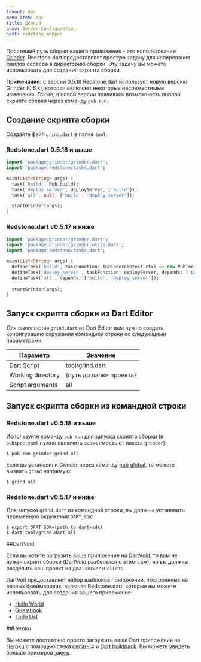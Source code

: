 ```yaml
---
layout: doc
menu_item: doc
title: Деплой
prev: Server-Configuration
next: redstone_mapper
---
```


Простеший путь сборки вашего приложения - это использование [Grinder](http://pub.dartlang.org/packages/grinder). Redstone.dart предоставляет простую задачу для копирования файлов сервера в директорию сборки. Эту задачу вы можете использовать для создания скрипта сборки.

**Примечание:** с версии 0.5.18 Redstone.dart использует новую версию Grinder (0.6.x), которая включает некоторые несовместимые изменения. Также, в новой версии появилась возможность вызова скрипта сборки через команду `pub run`. 

## Создание скрипта сборки

Создайте файл `grind.dart` в папке `tool`.

### Redstone.dart 0.5.18 и выше

```dart
import 'package:grinder/grinder.dart';
import 'package:redstone/tasks.dart';

main(List<String> args) {
  task('build', Pub.build);
  task('deploy_server', deployServer, ['build']);
  task('all', null, ['build', 'deploy_server']);

  startGrinder(args);
}
```

### Redstone.dart v0.5.17 и ниже

```dart
import 'package:grinder/grinder.dart';
import 'package:grinder/grinder_utils.dart';
import 'package:redstone/tasks.dart';

main(List<String> args) {
  defineTask('build', taskFunction: (GrinderContext ctx) => new PubTools().build(ctx));
  defineTask('deploy_server', taskFunction: deployServer, depends: ['build']);
  defineTask('all', depends: ['build', 'deploy_server']);
  
  startGrinder(args);
}
```

## Запуск скрипта сборки из Dart Editor

Для выполнения `grind.dart` из Dart Editor вам нужно создать конфигурацию окружения командной строки со следующими параметрами:

Параметр          | Значение
------------------|----------
Dart Script       | tool/grind.dart
Working directory | (путь до папки проекта)
Script arguments  | all

## Запуск скрипта сборки из командной строки

### Redstone.dart v0.5.18 и выше

Используйте команду `pub run` для запуска скрипта сборки (в `pubspec.yaml` нужно включить зависимость от пакета `grinder`):

```
$ pub run grinder:grind all
```

Если вы установили Grinder через команду [pub global](https://www.dartlang.org/tools/pub/cmd/pub-global.html), то можете вызвать `grind` напрямую:

```
$ grind all
```

### Redstone.dart v0.5.17 и ниже

Для запуска `grind.dart` из командной строки, вы должны установить переменную окружения `DART_SDK`:

```
$ export DART_SDK=(path to dart-sdk)
$ dart tool/grind.dart all
```

##DartVoid

Если вы хотите загрузить ваше приложение на [DartVoid](http://www.dartvoid.com/), то вам не нужен скрипт сборки (DartVoid разберется с этим сам), но вы должны разделить ваш проект на два: `server` и `client`.

DartVoit предоставляет набор шаблонов приложений, построенных на разных фреймворках, включая Redstone.dart, которые вы можете использовать для создания вашего приложения:

* [Hello World](https://github.com/DartTemplates/Redstone-Hello)
* [Guestbook](https://github.com/DartTemplates/Redstone-Guestbook)
* [Todo List](https://github.com/DartTemplates/Redstone-Angular-Todo)

##Heroku

Вы можете достаточно просто загружать ваши Dart приложения на [Heroku](https://www.heroku.com/) c помощью стека [cedar-14](https://blog.heroku.com/archives/2014/8/19/cedar-14-public-beta) и [Dart buildpack](https://github.com/igrigorik/heroku-buildpack-dart). Вы можете увидеть больше примеров [здесь](https://github.com/luizmineo/io_2014_contacts_demo).